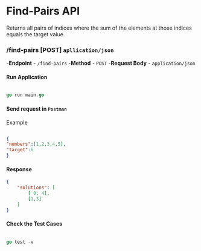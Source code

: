# Find-Pairs API
Returns all pairs of indices
where the sum of the elements at those indices equals the target value.

### /find-pairs [POST] `apllication/json`
-**Endpoint** - `/find-pairs`
-**Method** - `POST`
-**Request Body** - `application/json`

#### Run Application 
```go

go run main.go

```

#### Send request in `Postman`
Example 
```json

{
"numbers":[1,2,3,4,5],
"target":6
}

```

#### Response 
```json 
{
    "solutions": [
        [ 0, 4],
        [1,3]
    ]
}

```
#### Check the Test Cases

```go

go test -v

```